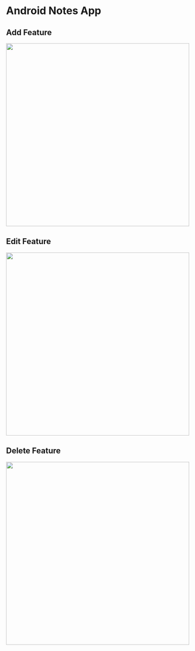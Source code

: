 # Android Notes App

## Add Feature
<img src="https://media.giphy.com/media/gKfWM0wDmj2eNF8BH8/source.gif" width="500">

## Edit Feature
<img src="https://media.giphy.com/media/L4Bv5LgDZVu2up4JRU/source.gif" width="500">

## Delete Feature
<img src="https://i.gyazo.com/c784cb2d5d8e3a826b522a7877b516b5.gif" width="500">

